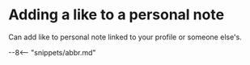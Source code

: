 <!-- SPDX-License-Identifier: CC-BY-4.0 -->
<!-- Copyright Contributors to the ODPi Egeria project. -->

# Adding a like to a personal note

Can add like to personal note linked to your profile or someone else's.


--8<-- "snippets/abbr.md"